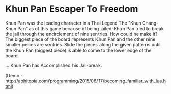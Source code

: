 # Khun Pan Escaper To Freedom
Khun Pan was the leading character in a Thai Legend The "Khun Chang-Khun Pan" as of this game because of being jailed; Khun Pan tried to break the jail through the encirclement of nine sentries. How could he make it? The biggest piece of the board represents Khun Pan and the other nine smaller peices are sentries. Slide the pieces along the given patterns until the Khun Pan (biggest piece) is able to come to the lower edge of the board. 

... Khun Pan has Accomplished his Jail-break.

(Demo - http://abhitopia.com/programming/2015/06/17/becoming_familiar_with_lua.html)
